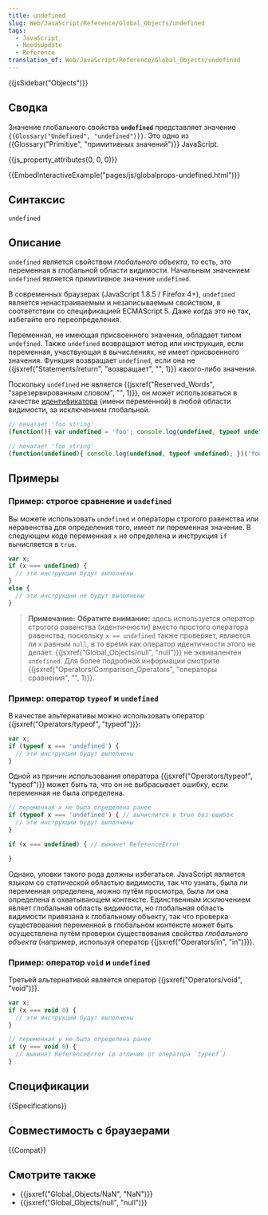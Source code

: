 ```yaml
---
title: undefined
slug: Web/JavaScript/Reference/Global_Objects/undefined
tags:
  - JavaScript
  - NeedsUpdate
  - Reference
translation_of: Web/JavaScript/Reference/Global_Objects/undefined
---
```


{{jsSidebar("Objects")}}

## Сводка

Значение глобального свойства **`undefined`** представляет значение `{{Glossary("Undefined", "undefined")}}`. Это одно из {{Glossary("Primitive", "примитивных значений")}} JavaScript.

{{js_property_attributes(0, 0, 0)}}

{{EmbedInteractiveExample("pages/js/globalprops-undefined.html")}}

## Синтаксис

```
undefined
```

## Описание

`undefined` является свойством _глобального объекта_, то есть, это переменная в глобальной области видимости. Начальным значением `undefined` является примитивное значение `undefined`.

В современных браузерах (JavaScript 1.8.5 / Firefox 4+), `undefined` является ненастраиваемым и незаписываемым свойством, в соответствии со спецификацией ECMAScript 5. Даже когда это не так, избегайте его переопределения.

Переменная, не имеющая присвоенного значения, обладает типом `undefined`. Также `undefined` возвращают метод или инструкция, если переменная, участвующая в вычислениях, не имеет присвоенного значения. Функция возвращает `undefined`, если она не {{jsxref("Statements/return", "возвращает", "", 1)}} какого-либо значения.

Поскольку `undefined` не является {{jsxref("Reserved_Words", "зарезервированным словом", "", 1)}}, он может использоваться в качестве [идентификатора](/ru/docs/Web/JavaScript/Guide/Values,_variables,_and_literals#Variables) (имени переменной) в любой области видимости, за исключением глобальной.

```js
// печатает 'foo string'
(function(){ var undefined = 'foo'; console.log(undefined, typeof undefined); })();

// печатает 'foo string'
(function(undefined){ console.log(undefined, typeof undefined); })('foo');
```

## Примеры

### Пример: строгое сравнение и `undefined`

Вы можете использовать `undefined` и операторы строгого равенства или неравенства для определения того, имеет ли переменная значение. В следующем коде переменная `x` не определена и инструкция `if` вычисляется в `true`.

```js
var x;
if (x === undefined) {
  // эти инструкции будут выполнены
}
else {
  // эти инструкции не будут выполнены
}
```

> **Примечание:** **Обратите внимание:** здесь используется оператор строгого равенства (идентичности) вместо простого оператора равенства, поскольку `x == undefined` также проверяет, является ли `x` равным `null`, в то время как оператор идентичности этого не делает. {{jsxref("Global_Objects/null", "null")}} не эквивалентен `undefined`. Для более подробной информации смотрите {{jsxref("Operators/Comparison_Operators", "операторы сравнения", "", 1)}}.

### Пример: оператор `typeof` и `undefined`

В качестве альтернативы можно использовать оператор {{jsxref("Operators/typeof", "typeof")}}:

```js
var x;
if (typeof x === 'undefined') {
  // эти инструкции будут выполнены
}
```

Одной из причин использования оператора {{jsxref("Operators/typeof", "typeof")}} может быть та, что он не выбрасывает ошибку, если переменная не была определена.

```js
// переменная x не была определена ранее
if (typeof x === 'undefined') { // вычислится в true без ошибок
  // эти инструкции будут выполнены
}

if (x === undefined) { // выкинет ReferenceError

}
```

Однако, уловки такого рода должны избегаться. JavaScript является языком со статической областью видимости, так что узнать, была ли переменная определена, можно путём просмотра, была ли она определена в охватывающем контексте. Единственным исключением являет глобальная область видимости, но глобальная область видимости привязана к глобальному объекту, так что проверка существования переменной в глобальном контексте может быть осуществлена путём проверки существования свойства _глобального объекта_ (например, используя оператор {{jsxref("Operators/in", "in")}}).

### Пример: оператор `void` и `undefined`

Третьей альтернативой является оператор {{jsxref("Operators/void", "void")}}.

```js
var x;
if (x === void 0) {
  // эти инструкции будут выполнены
}

// переменная y не была определена ранее
if (y === void 0) {
  // выкинет ReferenceError (в отличие от оператора `typeof`)
}
```

## Спецификации

{{Specifications}}

## Совместимость с браузерами

{{Compat}}

## Смотрите также

- {{jsxref("Global_Objects/NaN", "NaN")}}
- {{jsxref("Global_Objects/null", "null")}}
